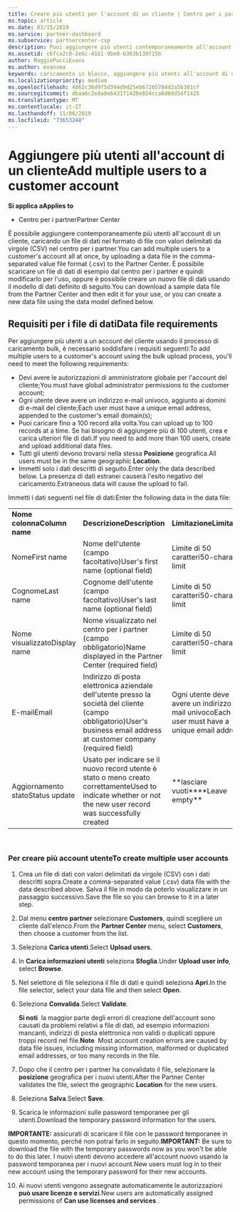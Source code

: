 ```yaml
---
title: Creare più utenti per l'account di un cliente | Centro per i partner
ms.topic: article
ms.date: 03/15/2019
ms.service: partner-dashboard
ms.subservice: partnercenter-csp
description: Puoi aggiungere più utenti contemporaneamente all'account di un cliente caricando un file di dati con valori delimitati da virgole (CSV) nel Centro per i partner.
ms.assetid: c6fca2c0-2e6c-41b1-9be8-b363b139f15b
author: MaggiePucciEvans
ms.author: evansma
keywords: caricamento in blocco, aggiungere più utenti all'account di un cliente, aggiungere gli utenti di un cliente, caricamento in blocco degli utenti di un cliente, account del cliente, utenti del cliente, utenti
ms.localizationpriority: medium
ms.openlocfilehash: 4062c36d9f5d394d9d25eb67265784d2a5b301cf
ms.sourcegitcommit: dbaa6c2e8a0e6431f1420e024cca6d0dd54f1425
ms.translationtype: MT
ms.contentlocale: it-IT
ms.lasthandoff: 11/06/2019
ms.locfileid: "73653248"
---
```

# <a name="add-multiple-users-to-a-customer-account"></a><span data-ttu-id="d8d8c-104">Aggiungere più utenti all'account di un cliente</span><span class="sxs-lookup"><span data-stu-id="d8d8c-104">Add multiple users to a customer account</span></span>

<span data-ttu-id="d8d8c-105">**Si applica a**</span><span class="sxs-lookup"><span data-stu-id="d8d8c-105">**Applies to**</span></span>

-  <span data-ttu-id="d8d8c-106">Centro per i partner</span><span class="sxs-lookup"><span data-stu-id="d8d8c-106">Partner Center</span></span>

<span data-ttu-id="d8d8c-107">È possibile aggiungere contemporaneamente più utenti all'account di un cliente, caricando un file di dati nel formato di file con valori delimitati da virgole (CSV) nel centro per i partner.</span><span class="sxs-lookup"><span data-stu-id="d8d8c-107">You can add multiple users to a customer's account all at once, by uploading a data file in the comma-separated value file format (.csv) to the Partner Center.</span></span> <span data-ttu-id="d8d8c-108">È possibile scaricare un file di dati di esempio dal centro per i partner e quindi modificarlo per l'uso, oppure è possibile creare un nuovo file di dati usando il modello di dati definito di seguito.</span><span class="sxs-lookup"><span data-stu-id="d8d8c-108">You can download a sample data file from the Partner Center and then edit it for your use, or you can create a new data file using the data model defined below.</span></span>

## <a href="" id="creatingtheimportcsvfile"></a><span data-ttu-id="d8d8c-109">Requisiti per i file di dati</span><span class="sxs-lookup"><span data-stu-id="d8d8c-109">Data file requirements</span></span>


<span data-ttu-id="d8d8c-110">Per aggiungere più utenti a un account del cliente usando il processo di caricamento bulk, è necessario soddisfare i requisiti seguenti:</span><span class="sxs-lookup"><span data-stu-id="d8d8c-110">To add multiple users to a customer's account using the bulk upload process, you'll need to meet the following requirements:</span></span>

-   <span data-ttu-id="d8d8c-111">Devi avere le autorizzazioni di amministratore globale per l'account del cliente;</span><span class="sxs-lookup"><span data-stu-id="d8d8c-111">You must have global administrator permissions to the customer account;</span></span>
-   <span data-ttu-id="d8d8c-112">Ogni utente deve avere un indirizzo e-mail univoco, aggiunto ai domini di e-mail del cliente;</span><span class="sxs-lookup"><span data-stu-id="d8d8c-112">Each user must have a unique email address, appended to the customer's email domain(s);</span></span>
-   <span data-ttu-id="d8d8c-113">Puoi caricare fino a 100 record alla volta.</span><span class="sxs-lookup"><span data-stu-id="d8d8c-113">You can upload up to 100 records at a time.</span></span> <span data-ttu-id="d8d8c-114">Se hai bisogno di aggiungere più di 100 utenti, crea e carica ulteriori file di dati.</span><span class="sxs-lookup"><span data-stu-id="d8d8c-114">If you need to add more than 100 users, create and upload additional data files.</span></span>
-   <span data-ttu-id="d8d8c-115">Tutti gli utenti devono trovarsi nella stessa **Posizione** geografica.</span><span class="sxs-lookup"><span data-stu-id="d8d8c-115">All users must be in the same geographic **Location**.</span></span>
-   <span data-ttu-id="d8d8c-116">Immetti solo i dati descritti di seguito.</span><span class="sxs-lookup"><span data-stu-id="d8d8c-116">Enter only the data described below.</span></span> <span data-ttu-id="d8d8c-117">La presenza di dati estranei causerà l'esito negativo del caricamento.</span><span class="sxs-lookup"><span data-stu-id="d8d8c-117">Extraneous data will cause the upload to fail.</span></span>

<span data-ttu-id="d8d8c-118">Immetti i dati seguenti nel file di dati:</span><span class="sxs-lookup"><span data-stu-id="d8d8c-118">Enter the following data in the data file:</span></span>

|                 |                                                                              |                                            |
|-----------------|------------------------------------------------------------------------------|--------------------------------------------|
| <span data-ttu-id="d8d8c-119">**Nome colonna**</span><span class="sxs-lookup"><span data-stu-id="d8d8c-119">**Column name**</span></span> | <span data-ttu-id="d8d8c-120">**Descrizione**</span><span class="sxs-lookup"><span data-stu-id="d8d8c-120">**Description**</span></span>                                                              | <span data-ttu-id="d8d8c-121">**Limitazione**</span><span class="sxs-lookup"><span data-stu-id="d8d8c-121">**Limitation**</span></span>                             |
| <span data-ttu-id="d8d8c-122">Nome</span><span class="sxs-lookup"><span data-stu-id="d8d8c-122">First name</span></span>      | <span data-ttu-id="d8d8c-123">Nome dell'utente (campo facoltativo)</span><span class="sxs-lookup"><span data-stu-id="d8d8c-123">User's first name (optional field)</span></span>                                           | <span data-ttu-id="d8d8c-124">Limite di 50 caratteri</span><span class="sxs-lookup"><span data-stu-id="d8d8c-124">50-character limit</span></span>                         |
| <span data-ttu-id="d8d8c-125">Cognome</span><span class="sxs-lookup"><span data-stu-id="d8d8c-125">Last name</span></span>       | <span data-ttu-id="d8d8c-126">Cognome dell'utente (campo facoltativo)</span><span class="sxs-lookup"><span data-stu-id="d8d8c-126">User's last name (optional field)</span></span>                                            | <span data-ttu-id="d8d8c-127">Limite di 50 caratteri</span><span class="sxs-lookup"><span data-stu-id="d8d8c-127">50-character limit</span></span>                         |
| <span data-ttu-id="d8d8c-128">Nome visualizzato</span><span class="sxs-lookup"><span data-stu-id="d8d8c-128">Display name</span></span>    | <span data-ttu-id="d8d8c-129">Nome visualizzato nel centro per i partner (campo obbligatorio)</span><span class="sxs-lookup"><span data-stu-id="d8d8c-129">Name displayed in the Partner Center (required field)</span></span>                            | <span data-ttu-id="d8d8c-130">Limite di 50 caratteri</span><span class="sxs-lookup"><span data-stu-id="d8d8c-130">50-character limit</span></span>                         |
| <span data-ttu-id="d8d8c-131">E-mail</span><span class="sxs-lookup"><span data-stu-id="d8d8c-131">Email</span></span>           | <span data-ttu-id="d8d8c-132">Indirizzo di posta elettronica aziendale dell'utente presso la società del cliente (campo obbligatorio)</span><span class="sxs-lookup"><span data-stu-id="d8d8c-132">User's business email address at customer company (required field)</span></span>           | <span data-ttu-id="d8d8c-133">Ogni utente deve avere un indirizzo e-mail univoco</span><span class="sxs-lookup"><span data-stu-id="d8d8c-133">Each user must have a unique email address</span></span> |
| <span data-ttu-id="d8d8c-134">Aggiornamento stato</span><span class="sxs-lookup"><span data-stu-id="d8d8c-134">Status update</span></span>   | <span data-ttu-id="d8d8c-135">Usato per indicare se il nuovo record utente è stato o meno creato correttamente</span><span class="sxs-lookup"><span data-stu-id="d8d8c-135">Used to indicate whether or not the new user record was successfully created</span></span> | <span data-ttu-id="d8d8c-136">\*\*lasciare vuoti\*\*</span><span class="sxs-lookup"><span data-stu-id="d8d8c-136">\*\*Leave empty\*\*</span></span>                        |

 

### <a href="" id="createmultipleuseraccounts"></a><span data-ttu-id="d8d8c-137">Per creare più account utente</span><span class="sxs-lookup"><span data-stu-id="d8d8c-137">To create multiple user accounts</span></span>

<a href="" id="creatingtheaccounts"></a>
1.  <span data-ttu-id="d8d8c-138">Crea un file di dati con valori delimitati da virgole (CSV) con i dati descritti sopra.</span><span class="sxs-lookup"><span data-stu-id="d8d8c-138">Create a comma-separated value (.csv) data file with the data described above.</span></span> <span data-ttu-id="d8d8c-139">Salva il file in modo da poterlo visualizzare in un passaggio successivo.</span><span class="sxs-lookup"><span data-stu-id="d8d8c-139">Save the file so you can browse to it in a later step.</span></span>
2.  <span data-ttu-id="d8d8c-140">Dal menu **centro partner** selezionare **Customers**, quindi scegliere un cliente dall'elenco.</span><span class="sxs-lookup"><span data-stu-id="d8d8c-140">From the **Partner Center** menu, select **Customers**, then choose a customer from the list.</span></span>
3.  <span data-ttu-id="d8d8c-141">Seleziona **Carica utenti**.</span><span class="sxs-lookup"><span data-stu-id="d8d8c-141">Select **Upload users**.</span></span>
4.  <span data-ttu-id="d8d8c-142">In **Carica informazioni utenti** seleziona **Sfoglia**.</span><span class="sxs-lookup"><span data-stu-id="d8d8c-142">Under **Upload user info**, select **Browse**.</span></span>
5.  <span data-ttu-id="d8d8c-143">Nel selettore di file seleziona il file di dati e quindi seleziona **Apri**.</span><span class="sxs-lookup"><span data-stu-id="d8d8c-143">In the file selector, select your data file and then select **Open**.</span></span>
6.  <span data-ttu-id="d8d8c-144">Seleziona **Convalida**.</span><span class="sxs-lookup"><span data-stu-id="d8d8c-144">Select **Validate**.</span></span>

    <span data-ttu-id="d8d8c-145">**Si noti**  la maggior parte degli errori di creazione dell'account sono causati da problemi relativi a file di dati, ad esempio informazioni mancanti, indirizzi di posta elettronica non validi o duplicati oppure troppi record nel file.</span><span class="sxs-lookup"><span data-stu-id="d8d8c-145">**Note**  Most account creation errors are caused by data file issues, including missing information, malformed or duplicated email addresses, or too many records in the file.</span></span>

7.  <span data-ttu-id="d8d8c-146">Dopo che il centro per i partner ha convalidato il file, selezionare la **posizione** geografica per i nuovi utenti.</span><span class="sxs-lookup"><span data-stu-id="d8d8c-146">After the Partner Center validates the file, select the geographic **Location** for the new users.</span></span>
8.  <span data-ttu-id="d8d8c-147">Seleziona **Salva**.</span><span class="sxs-lookup"><span data-stu-id="d8d8c-147">Select **Save**.</span></span>
9.  <span data-ttu-id="d8d8c-148">Scarica le informazioni sulle password temporanee per gli utenti.</span><span class="sxs-lookup"><span data-stu-id="d8d8c-148">Download the temporary password information for the users.</span></span>

<span data-ttu-id="d8d8c-149">**IMPORTANTE:** assicurati di scaricare il file con le password temporanee in questo momento, perché non potrai farlo in seguito.</span><span class="sxs-lookup"><span data-stu-id="d8d8c-149">**IMPORTANT:** Be sure to download the file with the temporary passwords now as you won't be able to do this later.</span></span> <span data-ttu-id="d8d8c-150">I nuovi utenti devono accedere all'account nuovo usando la password temporanea per i nuovi account.</span><span class="sxs-lookup"><span data-stu-id="d8d8c-150">New users must log in to their new account using the temporary password for their new accounts.</span></span>

10. <span data-ttu-id="d8d8c-151">Ai nuovi utenti vengono assegnate automaticamente le autorizzazioni **può usare licenze e servizi**.</span><span class="sxs-lookup"><span data-stu-id="d8d8c-151">New users are automatically assigned permissions of **Can use licenses and services** .</span></span> 

 

 



